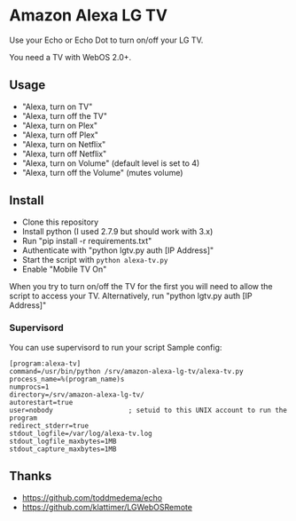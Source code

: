 # Amazon Alexa LG TV

Use your Echo or Echo Dot to turn on/off your LG TV.

You need a TV with WebOS 2.0+.

## Usage

- "Alexa, turn on TV"
- "Alexa, turn off the TV"
- "Alexa, turn on Plex"
- "Alexa, turn off Plex"
- "Alexa, turn on Netflix"
- "Alexa, turn off Netflix"
- "Alexa, turn on Volume" (default level is set to 4)
- "Alexa, turn off the Volume" (mutes volume)

## Install

- Clone this repository
- Install python (I used 2.7.9 but should work with 3.x)
- Run "pip install -r requirements.txt"
- Authenticate with "python lgtv.py auth [IP Address]"
- Start the script with `python alexa-tv.py`
- Enable "Mobile TV On"

When you try to turn on/off the TV for the first you will need to allow the script to access your TV. Alternatively, run "python lgtv.py auth [IP Address]"

### Supervisord

You can use supervisord to run your script
Sample config:

```
[program:alexa-tv]
command=/usr/bin/python /srv/amazon-alexa-lg-tv/alexa-tv.py
process_name=%(program_name)s
numprocs=1
directory=/srv/amazon-alexa-lg-tv/
autorestart=true
user=nobody                   ; setuid to this UNIX account to run the program
redirect_stderr=true
stdout_logfile=/var/log/alexa-tv.log
stdout_logfile_maxbytes=1MB
stdout_capture_maxbytes=1MB
```

## Thanks

- https://github.com/toddmedema/echo
- https://github.com/klattimer/LGWebOSRemote

